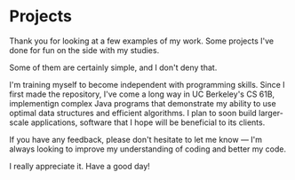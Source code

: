 # Projects

Thank you for looking at a few examples of my work.
Some projects I've done for fun on the side with my studies.

Some of them are certainly simple, and I don't deny that.

I'm training myself to become independent with programming skills. Since I first made the repository, I've come a long way in UC Berkeley's CS 61B, implementign complex Java programs that demonstrate my ability to use optimal data structures and efficient algorithms. I plan to soon build larger-scale applications, software that I hope will be beneficial to its clients. 

If you have any feedback, please don't hesitate to let me know — I'm always looking to improve my understanding of coding and better my code.

I really appreciate it. Have a good day!

